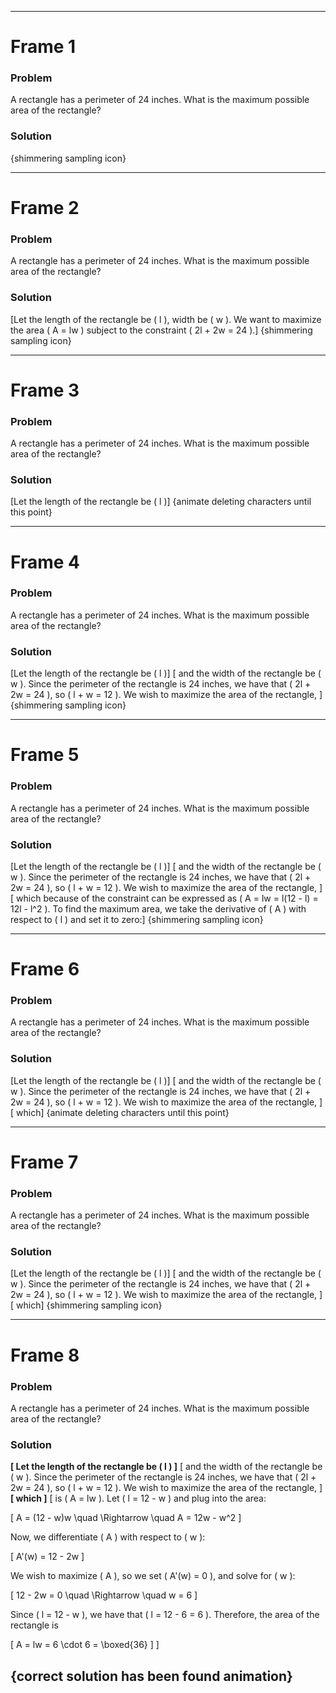 
---
# Frame 1

### Problem
A rectangle has a perimeter of 24 inches. What is the maximum possible area of the rectangle?

### Solution
{shimmering sampling icon}

---

# Frame 2

### Problem
A rectangle has a perimeter of 24 inches. What is the maximum possible area of the rectangle?

### Solution
[Let the length of the rectangle be ( l ), width be ( w ). We want to maximize the area ( A = lw ) subject to the constraint ( 2l + 2w = 24 ).]
{shimmering sampling icon}

---

# Frame 3

### Problem
A rectangle has a perimeter of 24 inches. What is the maximum possible area of the rectangle?

### Solution
[Let the length of the rectangle be ( l )]
{animate deleting characters until this point}

---

# Frame 4

### Problem
A rectangle has a perimeter of 24 inches. What is the maximum possible area of the rectangle?

### Solution
[Let the length of the rectangle be ( l )] [ and the width of the rectangle be ( w ). Since the perimeter of the rectangle is 24 inches, we have that ( 2l + 2w = 24 ), so ( l + w = 12 ). We wish to maximize the area of the rectangle, ]
{shimmering sampling icon}

---

# Frame 5

### Problem
A rectangle has a perimeter of 24 inches. What is the maximum possible area of the rectangle?

### Solution
[Let the length of the rectangle be ( l )] [ and the width of the rectangle be ( w ). Since the perimeter of the rectangle is 24 inches, we have that ( 2l + 2w = 24 ), so ( l + w = 12 ). We wish to maximize the area of the rectangle, ]
[ which because of the constraint can be expressed as ( A = lw = l(12 - l) = 12l - l^2 ). To find the maximum area, we take the derivative of ( A ) with respect to ( l ) and set it to zero:]
{shimmering sampling icon}

---

# Frame 6

### Problem
A rectangle has a perimeter of 24 inches. What is the maximum possible area of the rectangle?

### Solution
[Let the length of the rectangle be ( l )] [ and the width of the rectangle be ( w ). Since the perimeter of the rectangle is 24 inches, we have that ( 2l + 2w = 24 ), so ( l + w = 12 ). We wish to maximize the area of the rectangle, ]
[ which]
{animate deleting characters until this point}

---

# Frame 7

### Problem
A rectangle has a perimeter of 24 inches. What is the maximum possible area of the rectangle?

### Solution
[Let the length of the rectangle be ( l )] [ and the width of the rectangle be ( w ). Since the perimeter of the rectangle is 24 inches, we have that ( 2l + 2w = 24 ), so ( l + w = 12 ). We wish to maximize the area of the rectangle, ]
[ which]
{shimmering sampling icon}

---

# Frame 8

### Problem
A rectangle has a perimeter of 24 inches. What is the maximum possible area of the rectangle?

### Solution

**[ Let the length of the rectangle be ( l ) ]**
[ and the width of the rectangle be ( w ). Since the perimeter of the rectangle is 24 inches, we have that ( 2l + 2w = 24 ), so ( l + w = 12 ). We wish to maximize the area of the rectangle, ]
**[ which ]**
[ is ( A = lw ). Let ( l = 12 - w ) and plug into the area:

\[
A = (12 - w)w \quad \Rightarrow \quad A = 12w - w^2
\]

Now, we differentiate ( A ) with respect to ( w ):

\[
A'(w) = 12 - 2w
\]

We wish to maximize ( A ), so we set ( A'(w) = 0 ), and solve for ( w ):

\[
12 - 2w = 0 \quad \Rightarrow \quad w = 6
\]

Since ( l = 12 - w ), we have that ( l = 12 - 6 = 6 ). Therefore, the area of the rectangle is

\[
A = lw = 6 \cdot 6 = \boxed{36}
\]
]

{correct solution has been found animation}
---
